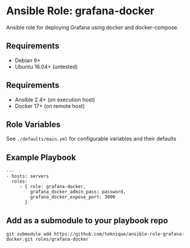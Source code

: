 Ansible Role: grafana-docker
=========

Ansible role for deploying Grafana using docker and docker-compose.

Requirements
------------

- Debian 9+
- Ubuntu 16.04+ (untested)

Requirements
------------

- Ansible 2.4+ (on execution host)
- Docker 17+ (on remote host)

Role Variables
--------------

See `./defaults/main.yml` for configurable variables and their defaults


Example Playbook
----------------

    ---
    - hosts: servers
      roles:
         - { role: grafana-docker, 
             grafana_docker_admin_pass: password, 
             grafana_docker_expose_port: 3000 
           }


Add as a submodule to your playbook repo
----------------------------------------

    git submodule add https://github.com/teknique/ansible-role-grafana-docker.git roles/grafana-docker

